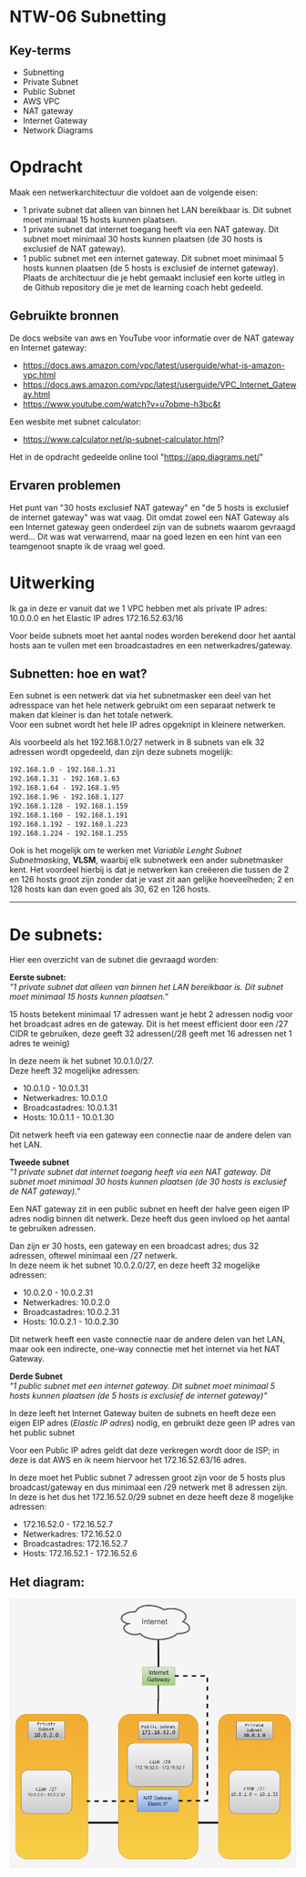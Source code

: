 # NTW-06 Subnetting


## Key-terms

- Subnetting
- Private Subnet
- Public Subnet
- AWS VPC
- NAT gateway
- Internet Gateway
- Network Diagrams

# Opdracht

Maak een netwerkarchitectuur die voldoet aan de volgende eisen:
- 1 private subnet dat alleen van binnen het LAN bereikbaar is. Dit subnet moet minimaal 15 hosts kunnen plaatsen.
- 1 private subnet dat internet toegang heeft via een NAT gateway. Dit subnet moet minimaal 30 hosts kunnen plaatsen (de 30 hosts is exclusief de NAT gateway).
- 1 public subnet met een internet gateway. Dit subnet moet minimaal 5 hosts kunnen plaatsen (de 5 hosts is exclusief de internet gateway).
Plaats de architectuur die je hebt gemaakt inclusief een korte uitleg in de Github repository die je met de learning coach hebt gedeeld.


## Gebruikte bronnen
De docs website van aws en YouTube voor informatie over de NAT gateway en Internet gateway:
- https://docs.aws.amazon.com/vpc/latest/userguide/what-is-amazon-vpc.html
- https://docs.aws.amazon.com/vpc/latest/userguide/VPC_Internet_Gateway.html  
- https://www.youtube.com/watch?v=u7obme-h3bc&t  

Een wesbite met subnet calculator:
- https://www.calculator.net/ip-subnet-calculator.html?

Het in de opdracht gedeelde online tool "https://app.diagrams.net/"

## Ervaren problemen

Het punt van "30 hosts exclusief NAT gateway" en "de 5 hosts is exclusief de internet gateway" was wat vaag. Dit omdat zowel een NAT Gateway als een Internet gateway geen onderdeel zijn van de subnets waarom gevraagd werd... Dit was wat verwarrend, maar na goed lezen en een hint van een teamgenoot snapte ik de vraag wel goed.

# Uitwerking
Ik ga in deze er vanuit dat we 1 VPC hebben met als private IP adres: 10.0.0.0 en het Elastic IP adres 172.16.52.63/16

Voor beide subnets moet het aantal nodes worden berekend door het aantal hosts aan te vullen met een broadcastadres en een netwerkadres/gateway. 

## Subnetten: hoe en wat?
Een subnet is een netwerk dat via het subnetmasker een deel van het adresspace van het hele netwerk gebruikt om een separaat netwerk te maken dat kleiner is dan het totale netwerk.    
Voor een subnet wordt het hele IP adres opgeknipt in kleinere netwerken. 

Als voorbeeld als het 192.168.1.0/27 netwerk in 8 subnets van elk 32 adressen wordt opgedeeld, dan zijn deze subnets mogelijk:
```
192.168.1.0 - 192.168.1.31
192.168.1.31 - 192.168.1.63
192.168.1.64 - 192.168.1.95
192.168.1.96 - 192.168.1.127
192.168.1.128 - 192.168.1.159
192.168.1.160 - 192.168.1.191
192.168.1.192 - 192.168.1.223
192.168.1.224 - 192.168.1.255
```

Ook is het mogelijk om te werken met *Variable Lenght  Subnet Subnetmasking*, **VLSM**, waarbij elk subnetwerk een ander subnetmasker kent. Het voordeel hierbij is dat je netwerken kan creëeren die tussen de 2 en 126 hosts groot zijn zonder dat je vast zit aan gelijke hoeveelheden; 2 en 128 hosts kan dan even goed als 30, 62 en 126 hosts.
___
# De subnets:
Hier een overzicht van de subnet die gevraagd worden:

**Eerste subnet:**  
*"1 private subnet dat alleen van binnen het LAN bereikbaar is. Dit subnet moet minimaal 15 hosts kunnen plaatsen."* 

15 hosts betekent minimaal 17 adressen want je hebt 2 adressen nodig voor het broadcast adres en de gateway. Dit is het meest efficient door een /27 CIDR te gebruiken, deze geeft 32 adressen(/28 geeft met 16 adressen net 1 adres te weinig)  

In deze neem ik het subnet 10.0.1.0/27.   
Deze heeft 32 mogelijke adressen:
- 10.0.1.0 - 10.0.1.31 
- Netwerkadres: 10.0.1.0
- Broadcastadres: 10.0.1.31
- Hosts: 10.0.1.1 - 10.0.1.30
 
Dit netwerk heeft via een gateway een connectie naar de andere delen van het LAN.

 **Tweede subnet**  
*"1 private subnet dat internet toegang heeft via een NAT gateway. Dit subnet moet minimaal 30 hosts kunnen plaatsen (de 30 hosts is exclusief de NAT gateway)."* 

Een NAT gateway zit in een public subnet en heeft der halve geen eigen IP adres nodig binnen dit netwerk. Deze heeft dus geen invloed op het aantal te gebruiken adressen.   

Dan zijn er 30 hosts, een gateway en een broadcast adres; dus 32 adressen, oftewel minimaal een /27 netwerk.  
In deze neem ik het subnet 10.0.2.0/27, en deze heeft 32 mogelijke adressen:
 - 10.0.2.0 - 10.0.2.31
- Netwerkadres: 10.0.2.0
- Broadcastadres: 10.0.2.31
- Hosts: 10.0.2.1 - 10.0.2.30

Dit netwerk heeft een vaste connectie naar de andere delen van het LAN, maar ook een indirecte, one-way connectie met het internet via het NAT Gateway.


 **Derde Subnet**  
*"1 public subnet met een internet gateway. Dit subnet moet minimaal 5 hosts kunnen plaatsen (de 5 hosts is exclusief de internet gateway)"* 

In deze leeft het Internet Gateway buiten de subnets en heeft deze een eigen EIP adres (*Elastic IP adres*) nodig, en gebruikt deze geen IP adres van het public subnet

Voor een Public IP adres geldt dat deze verkregen wordt door de ISP; in deze is dat AWS en ik neem hiervoor het 172.16.52.63/16 adres.

In deze moet het Public subnet 7 adressen groot zijn voor de 5 hosts plus broadcast/gateway en dus minimaal een /29 netwerk met 8 adressen zijn.  
In deze is het dus het 172.16.52.0/29 subnet en deze heeft deze 8 mogelijke adressen: 
- 172.16.52.0 - 172.16.52.7
- Netwerkadres: 172.16.52.0
- Broadcastadres: 172.16.52.7
- Hosts: 172.16.52.1 - 172.16.52.6



## Het diagram:

![Screenshot van het Diagram](/00_includes/Networking_Images/network_diagram.png)

